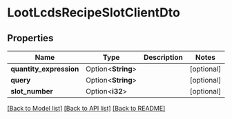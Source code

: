 # LootLcdsRecipeSlotClientDto

## Properties

Name | Type | Description | Notes
------------ | ------------- | ------------- | -------------
**quantity_expression** | Option<**String**> |  | [optional]
**query** | Option<**String**> |  | [optional]
**slot_number** | Option<**i32**> |  | [optional]

[[Back to Model list]](../README.md#documentation-for-models) [[Back to API list]](../README.md#documentation-for-api-endpoints) [[Back to README]](../README.md)


